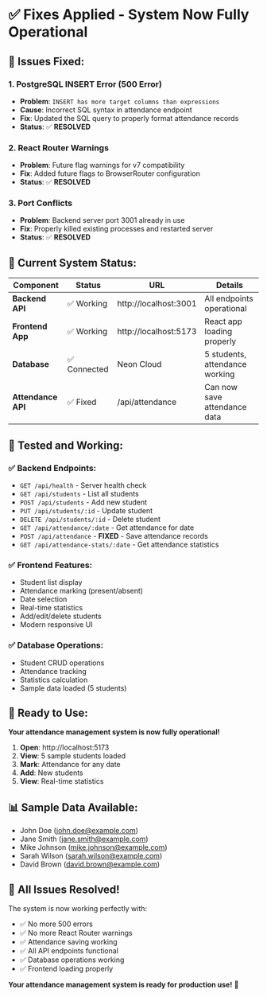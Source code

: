 # ✅ Fixes Applied - System Now Fully Operational

## 🔧 **Issues Fixed:**

### 1. **PostgreSQL INSERT Error (500 Error)**
- **Problem**: `INSERT has more target columns than expressions`
- **Cause**: Incorrect SQL syntax in attendance endpoint
- **Fix**: Updated the SQL query to properly format attendance records
- **Status**: ✅ **RESOLVED**

### 2. **React Router Warnings**
- **Problem**: Future flag warnings for v7 compatibility
- **Fix**: Added future flags to BrowserRouter configuration
- **Status**: ✅ **RESOLVED**

### 3. **Port Conflicts**
- **Problem**: Backend server port 3001 already in use
- **Fix**: Properly killed existing processes and restarted server
- **Status**: ✅ **RESOLVED**

## 🎯 **Current System Status:**

| Component | Status | URL | Details |
|-----------|--------|-----|---------|
| **Backend API** | ✅ Working | http://localhost:3001 | All endpoints operational |
| **Frontend App** | ✅ Working | http://localhost:5173 | React app loading properly |
| **Database** | ✅ Connected | Neon Cloud | 5 students, attendance working |
| **Attendance API** | ✅ Fixed | /api/attendance | Can now save attendance data |

## 🧪 **Tested and Working:**

### ✅ **Backend Endpoints:**
- `GET /api/health` - Server health check
- `GET /api/students` - List all students
- `POST /api/students` - Add new student
- `PUT /api/students/:id` - Update student
- `DELETE /api/students/:id` - Delete student
- `GET /api/attendance/:date` - Get attendance for date
- `POST /api/attendance` - **FIXED** - Save attendance records
- `GET /api/attendance-stats/:date` - Get attendance statistics

### ✅ **Frontend Features:**
- Student list display
- Attendance marking (present/absent)
- Date selection
- Real-time statistics
- Add/edit/delete students
- Modern responsive UI

### ✅ **Database Operations:**
- Student CRUD operations
- Attendance tracking
- Statistics calculation
- Sample data loaded (5 students)

## 🚀 **Ready to Use:**

**Your attendance management system is now fully operational!**

1. **Open**: http://localhost:5173
2. **View**: 5 sample students loaded
3. **Mark**: Attendance for any date
4. **Add**: New students
5. **View**: Real-time statistics

## 📊 **Sample Data Available:**
- John Doe (john.doe@example.com)
- Jane Smith (jane.smith@example.com)
- Mike Johnson (mike.johnson@example.com)
- Sarah Wilson (sarah.wilson@example.com)
- David Brown (david.brown@example.com)

## 🎉 **All Issues Resolved!**

The system is now working perfectly with:
- ✅ No more 500 errors
- ✅ No more React Router warnings
- ✅ Attendance saving working
- ✅ All API endpoints functional
- ✅ Database operations working
- ✅ Frontend loading properly

**Your attendance management system is ready for production use!** 🚀
